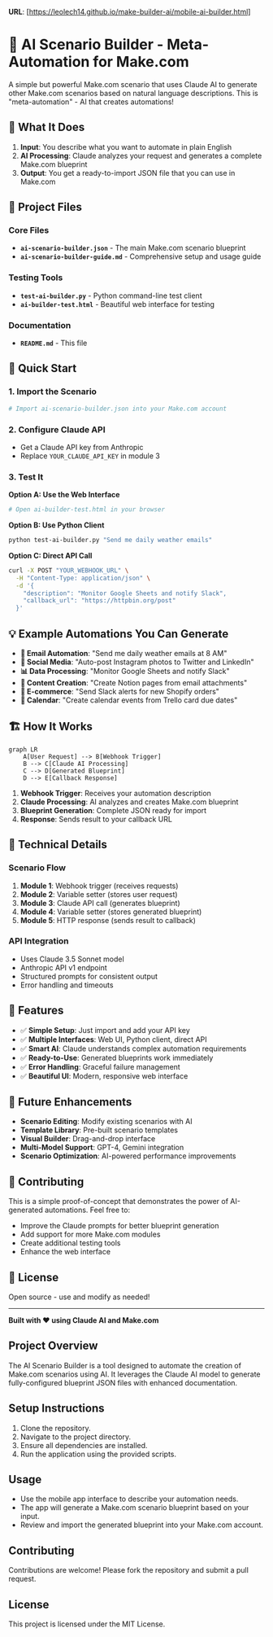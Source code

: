 **URL**: [https://leolech14.github.io/make-builder-ai/mobile-ai-builder.html]

# 🤖 AI Scenario Builder - Meta-Automation for Make.com

A simple but powerful Make.com scenario that uses Claude AI to generate other Make.com scenarios based on natural language descriptions. This is "meta-automation" - AI that creates automations!

## 🎯 What It Does

1. **Input**: You describe what you want to automate in plain English
2. **AI Processing**: Claude analyzes your request and generates a complete Make.com blueprint
3. **Output**: You get a ready-to-import JSON file that you can use in Make.com

## 📁 Project Files

### Core Files
- **`ai-scenario-builder.json`** - The main Make.com scenario blueprint
- **`ai-scenario-builder-guide.md`** - Comprehensive setup and usage guide

### Testing Tools
- **`test-ai-builder.py`** - Python command-line test client
- **`ai-builder-test.html`** - Beautiful web interface for testing

### Documentation
- **`README.md`** - This file

## 🚀 Quick Start

### 1. Import the Scenario
```bash
# Import ai-scenario-builder.json into your Make.com account
```

### 2. Configure Claude API
- Get a Claude API key from Anthropic
- Replace `YOUR_CLAUDE_API_KEY` in module 3

### 3. Test It
**Option A: Use the Web Interface**
```bash
# Open ai-builder-test.html in your browser
```

**Option B: Use Python Client**
```bash
python test-ai-builder.py "Send me daily weather emails"
```

**Option C: Direct API Call**
```bash
curl -X POST "YOUR_WEBHOOK_URL" \
  -H "Content-Type: application/json" \
  -d '{
    "description": "Monitor Google Sheets and notify Slack",
    "callback_url": "https://httpbin.org/post"
  }'
```

## 💡 Example Automations You Can Generate

- **📧 Email Automation**: "Send me daily weather emails at 8 AM"
- **📱 Social Media**: "Auto-post Instagram photos to Twitter and LinkedIn"
- **📊 Data Processing**: "Monitor Google Sheets and notify Slack"
- **📝 Content Creation**: "Create Notion pages from email attachments"
- **🛒 E-commerce**: "Send Slack alerts for new Shopify orders"
- **📅 Calendar**: "Create calendar events from Trello card due dates"

## 🏗️ How It Works

```mermaid
graph LR
    A[User Request] --> B[Webhook Trigger]
    B --> C[Claude AI Processing]
    C --> D[Generated Blueprint]
    D --> E[Callback Response]
```

1. **Webhook Trigger**: Receives your automation description
2. **Claude Processing**: AI analyzes and creates Make.com blueprint
3. **Blueprint Generation**: Complete JSON ready for import
4. **Response**: Sends result to your callback URL

## 🔧 Technical Details

### Scenario Flow
1. **Module 1**: Webhook trigger (receives requests)
2. **Module 2**: Variable setter (stores user request)
3. **Module 3**: Claude API call (generates blueprint)
4. **Module 4**: Variable setter (stores generated blueprint)
5. **Module 5**: HTTP response (sends result to callback)

### API Integration
- Uses Claude 3.5 Sonnet model
- Anthropic API v1 endpoint
- Structured prompts for consistent output
- Error handling and timeouts

## 🎨 Features

- ✅ **Simple Setup**: Just import and add your API key
- ✅ **Multiple Interfaces**: Web UI, Python client, direct API
- ✅ **Smart AI**: Claude understands complex automation requirements
- ✅ **Ready-to-Use**: Generated blueprints work immediately
- ✅ **Error Handling**: Graceful failure management
- ✅ **Beautiful UI**: Modern, responsive web interface

## 🔮 Future Enhancements

- **Scenario Editing**: Modify existing scenarios with AI
- **Template Library**: Pre-built scenario templates
- **Visual Builder**: Drag-and-drop interface
- **Multi-Model Support**: GPT-4, Gemini integration
- **Scenario Optimization**: AI-powered performance improvements

## 🤝 Contributing

This is a simple proof-of-concept that demonstrates the power of AI-generated automations. Feel free to:

- Improve the Claude prompts for better blueprint generation
- Add support for more Make.com modules
- Create additional testing tools
- Enhance the web interface

## 📄 License

Open source - use and modify as needed!

---

**Built with ❤️ using Claude AI and Make.com**

## Project Overview
The AI Scenario Builder is a tool designed to automate the creation of Make.com scenarios using AI. It leverages the Claude AI model to generate fully-configured blueprint JSON files with enhanced documentation.

## Setup Instructions
1. Clone the repository.
2. Navigate to the project directory.
3. Ensure all dependencies are installed.
4. Run the application using the provided scripts.

## Usage
- Use the mobile app interface to describe your automation needs.
- The app will generate a Make.com scenario blueprint based on your input.
- Review and import the generated blueprint into your Make.com account.

## Contributing
Contributions are welcome! Please fork the repository and submit a pull request.

## License
This project is licensed under the MIT License. 

